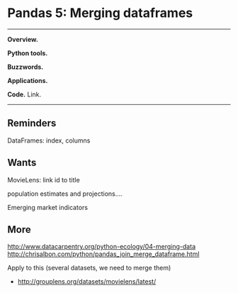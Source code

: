 # Pandas 5:  Merging dataframes 

---
**Overview.** 

**Python tools.**  

**Buzzwords.**  

**Applications.** 

**Code.** Link.  

---



## Reminders

DataFrames:  index, columns 


## Wants

MovieLens:  link id to title 

population estimates and projections.... 

Emerging market indicators 


## More

http://www.datacarpentry.org/python-ecology/04-merging-data
http://chrisalbon.com/python/pandas_join_merge_dataframe.html

Apply to this (several datasets, we need to merge them)

* http://grouplens.org/datasets/movielens/latest/